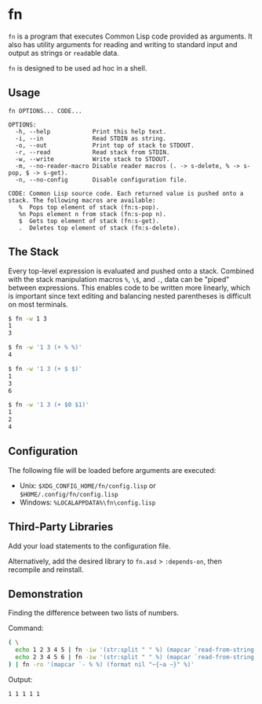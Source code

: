 # fn

`fn` is a program that executes Common Lisp code provided as arguments. It also has utility arguments for reading and writing to standard input and output as strings or `read`able data.

`fn` is designed to be used ad hoc in a shell.

## Usage

```
fn OPTIONS... CODE...

OPTIONS:
  -h, --help            Print this help text.
  -i, --in              Read STDIN as string.
  -o, --out             Print top of stack to STDOUT.
  -r, --read            Read stack from STDIN.
  -w, --write           Write stack to STDOUT.
  -m, --no-reader-macro Disable reader macros (. -> s-delete, % -> s-pop, $ -> s-get).
  -n, --no-config       Disable configuration file.

CODE: Common Lisp source code. Each returned value is pushed onto a stack. The following macros are available:
   %  Pops top element of stack (fn:s-pop).
   %n Pops element n from stack (fn:s-pop n).
   $  Gets top element of stack (fn:s-get).
   .  Deletes top element of stack (fn:s-delete).
```

## The Stack

Every top-level expression is evaluated and pushed onto a stack. Combined with the stack manipulation macros `%`, `\$`, and `.`, data can be "piped" between expressions. This enables code to be written more linearly, which is important since text editing and balancing nested parentheses is difficult on most terminals.

```sh
$ fn -w 1 3
1
3

$ fn -w '1 3 (+ % %)'
4

$ fn -w '1 3 (+ $ $)'
1
3
6

$ fn -w '1 3 (+ $0 $1)'
1
2
4
```

## Configuration

The following file will be loaded before arguments are executed:

- Unix: `$XDG_CONFIG_HOME/fn/config.lisp` or `$HOME/.config/fn/config.lisp`
- Windows: `%LOCALAPPDATA%\fn\config.lisp`

## Third-Party Libraries

Add your load statements to the configuration file.

Alternatively, add the desired library to `fn.asd` > `:depends-on`, then recompile and reinstall.

## Demonstration

Finding the difference between two lists of numbers.

Command:
```sh
( \
  echo 1 2 3 4 5 | fn -iw '(str:split " " %) (mapcar `read-from-string %)'; \
  echo 2 3 4 5 6 | fn -iw '(str:split " " %) (mapcar `read-from-string %)' \
) | fn -ro '(mapcar `- % %) (format nil "~{~a ~}" %)'
```

Output:
```
1 1 1 1 1
```
